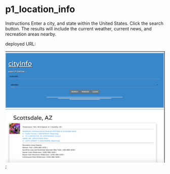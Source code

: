 # p1_location_info 

Instructions 
Enter a city, and state within the United States. Click the search button. The results will include the current weather, current news, and recreation areas nearby. 

deployed URL: 

![location info](assets/cityinfo.png);
